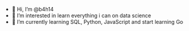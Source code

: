 - 👋 Hi, I’m @b4h14
- 👀 I’m interested in learn everything i can on data science
- 🌱 I’m currently learning SQL, Python, JavaScript and start learning Go

<!---
b4h14/b4h14 is a ✨ special ✨ repository because its `README.md` (this file) appears on your GitHub profile.
You can click the Preview link to take a look at your changes.
--->
